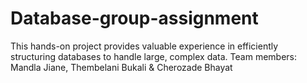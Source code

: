 # Database-group-assignment
This hands-on project provides valuable experience in efficiently structuring databases to handle large, complex data. Team members: Mandla Jiane, Thembelani Bukali &amp; Cherozade Bhayat
